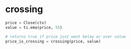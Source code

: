 # crossing

```python
price = Close(ctx)
value = ti.ema(price, 55)

# returns true if price just went below or over value
price_is_crossing = crossing(price, value) 
```
